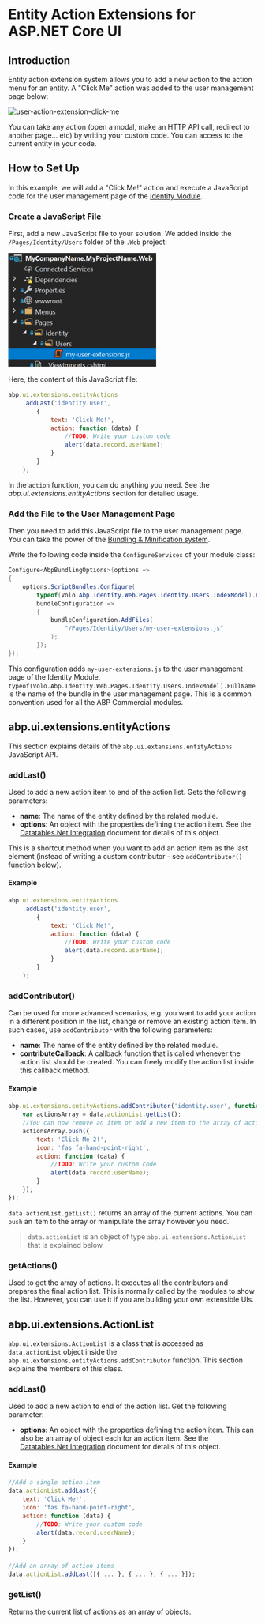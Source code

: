 # Entity Action Extensions for ASP.NET Core UI

## Introduction

Entity action extension system allows you to add a new action to the action menu for an entity. A "Click Me" action was added to the user management page below:

![user-action-extension-click-me](D:/Github/abp-commercial-docs/en/images/user-action-extension-click-me.png)

You can take any action (open a modal, make an HTTP API call, redirect to another page... etc) by writing your custom code. You can access to the current entity in your code.

## How to Set Up

In this example, we will add a "Click Me!" action and execute a JavaScript code for the user management page of the [Identity Module](../../modules/identity.md).

### Create a JavaScript File

First, add a new JavaScript file to your solution. We added inside the `/Pages/Identity/Users` folder of the `.Web` project:

![user-action-extension-on-solution](../../images/user-action-extension-on-solution.png)

Here, the content of this JavaScript file:

````js
abp.ui.extensions.entityActions
    .addLast('identity.user',
        {
            text: 'Click Me!',
            action: function (data) {
                //TODO: Write your custom code
                alert(data.record.userName);
            }
        }
    );
````

In the `action` function, you can do anything you need. See the *abp.ui.extensions.entityActions* section for detailed usage.

### Add the File to the User Management Page

Then you need to add this JavaScript file to the user management page. You can take the power of the [Bundling & Minification system](https://docs.abp.io/en/abp/latest/UI/AspNetCore/Bundling-Minification).

Write the following code inside the `ConfigureServices` of your module class:

````csharp
Configure<AbpBundlingOptions>(options =>
{
    options.ScriptBundles.Configure(
        typeof(Volo.Abp.Identity.Web.Pages.Identity.Users.IndexModel).FullName,
        bundleConfiguration =>
        {
            bundleConfiguration.AddFiles(
                "/Pages/Identity/Users/my-user-extensions.js"
            );
        });
});
````

This configuration adds `my-user-extensions.js` to the user management page of the Identity Module. `typeof(Volo.Abp.Identity.Web.Pages.Identity.Users.IndexModel).FullName` is the name of the bundle in the user management page. This is a common convention used for all the ABP Commercial modules.

## abp.ui.extensions.entityActions

This section explains details of the `abp.ui.extensions.entityActions` JavaScript API.

### addLast()

Used to add a new action item to end of the action list. Gets the following parameters:

* **name**: The name of the entity defined by the related module.
* **options**: An object with the properties defining the action item. See the [Datatables.Net Integration](https://docs.abp.io/en/abp/latest/UI/AspNetCore/Libraries/DatatablesNet) document for details of this object.

This is a shortcut method when you want to add an action item as the last element (instead of writing a custom contributor - see `addContributor()` function below).

#### Example

````js
abp.ui.extensions.entityActions
    .addLast('identity.user',
        {
            text: 'Click Me!',
            action: function (data) {
                //TODO: Write your custom code
                alert(data.record.userName);
            }
        }
    );
````

### addContributor()

Can be used for more advanced scenarios, e.g. you want to add your action in a different position in the list, change or remove an existing action item. In such cases, use `addContributor` with the following parameters:

* **name**: The name of the entity defined by the related module.
* **contributeCallback**: A callback function that is called whenever the action list should be created. You can freely modify the action list inside this callback method.

#### Example

````js
abp.ui.extensions.entityActions.addContributor('identity.user', function (data) {
    var actionsArray = data.actionList.getList();
    //You can now remove an item or add a new item to the array of actions
    actionsArray.push({
        text: 'Click Me 2!',
        icon: 'fas fa-hand-point-right',
        action: function (data) {
            //TODO: Write your custom code
            alert(data.record.userName);
        }
    });
});
````

`data.actionList.getList()` returns an array of the current actions. You can `push` an item to the array or manipulate the array however you need.

>`data.actionList` is an object of type `abp.ui.extensions.ActionList` that is explained below.

### getActions()

Used to get the array of actions. It executes all the contributors and prepares the final action list. This is normally called by the modules to show the list. However, you can use it if you are building your own extensible UIs.

## abp.ui.extensions.ActionList

`abp.ui.extensions.ActionList` is a class that is accessed as `data.actionList` object inside the `abp.ui.extensions.entityActions.addContributor` function. This section explains the members of this class.

### addLast()

Used to add a new action to end of the action list. Get the following parameter:

* **options**: An object with the properties defining the action item. This can also be an array of object each for an action item. See the [Datatables.Net Integration](https://docs.abp.io/en/abp/latest/UI/AspNetCore/Libraries/DatatablesNet) document for details of this object.

#### Example

````js
//Add a single action item
data.actionList.addLast({
    text: 'Click Me!',
    icon: 'fas fa-hand-point-right',
    action: function (data) {
        //TODO: Write your custom code
        alert(data.record.userName);
    }
});

//Add an array of action items
data.actionList.addLast([{ ... }, { ... }, { ... }]);
````

### getList()

Returns the current list of actions as an array of objects.

#### 